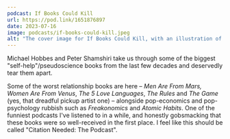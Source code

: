 ```yaml
---
podcast: If Books Could Kill
url: https://pod.link/1651876897
date: 2023-07-16
image: podcasts/if-books-could-kill.jpeg
alt: "The cover image for If Books Could Kill, with an illustration of a bleeding book" 
---
```


Michael Hobbes and Peter Shamshiri take us through some of the biggest "self-help"/pseudoscience books from the last few decades and deservedly tear them apart. <!--more--> 

Some of the worst relationship books are here &ndash; _Men Are From Mars, Women Are From Venus_, _The 5 Love Languages_, _The Rules_ and _The Game_ (yes, that dreadful pickup artist one) &ndash; alongside pop-economics and pop-psychology rubbish such as _Freakonomics_ and _Atomic Habits_. One of the funniest podcasts I've listened to in a while, and honestly gobsmacking that these books were so well-received in the first place. I feel like this should be called "Citation Needed: The Podcast". 